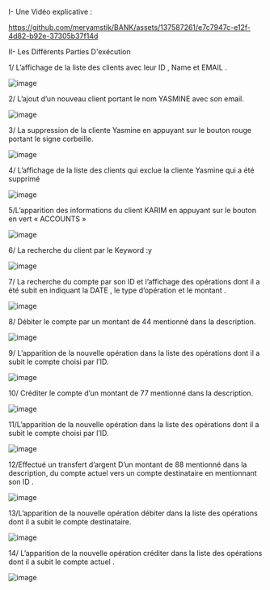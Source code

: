 I- Une Vidéo explicative :

https://github.com/meryamstik/BANK/assets/137587261/e7c7947c-e12f-4d82-b92e-37305b37f14d

II- Les Différents Parties D'exécution

1/ L’affichage de la liste des clients avec leur ID , Name et EMAIL .

![image](https://github.com/meryamstik/BANK/assets/137587261/71f2cb0d-9aa8-402a-a689-90ed2df48a8b)


2/ L’ajout d’un nouveau client portant le nom YASMINE avec son email.

![image](https://github.com/meryamstik/BANK/assets/137587261/4a8f78b2-2664-45c1-b0dc-2d1c9fc98772)


3/ La suppression de la cliente Yasmine en appuyant sur le bouton rouge portant le signe corbeille.

![image](https://github.com/meryamstik/BANK/assets/137587261/801c9d13-515a-4795-be32-67224a79cedb)


4/ L’affichage de la liste des clients qui exclue la cliente Yasmine qui a été supprimé

![image](https://github.com/meryamstik/BANK/assets/137587261/0cf7a71b-b563-4860-9b2d-8a1f14b4fa6a)


5/L’apparition des informations du client KARIM en appuyant sur le bouton en vert « ACCOUNTS »

![image](https://github.com/meryamstik/BANK/assets/137587261/a50750da-cdf5-4a93-b5d1-457e2334665c)


6/ La recherche du client par le Keyword :y

![image](https://github.com/meryamstik/BANK/assets/137587261/58ab07db-e296-4d9d-be64-c0ab8bfa37e8)


7/ La recherche du compte par son ID et l’affichage des opérations dont il a été subit en indiquant la DATE , le type d’opération et le montant .

![image](https://github.com/meryamstik/BANK/assets/137587261/8d806c67-5950-47d0-bf65-dd3a65253d36)


8/ Débiter le compte par un montant de 44 mentionné dans la description.

![image](https://github.com/meryamstik/BANK/assets/137587261/7791340d-60d4-41a2-baff-4ad9b7d5383c)


9/ L’apparition de la nouvelle opération dans la liste des opérations dont il a subit le compte choisi par l’ID.

![image](https://github.com/meryamstik/BANK/assets/137587261/bf68d836-9377-46da-b7a3-3cf20eef9b29)


10/ Créditer le compte d’un montant de 77 mentionné dans la description.

![image](https://github.com/meryamstik/BANK/assets/137587261/a3b52713-a65d-4441-ab82-01cefded8164)


11/L’apparition de la nouvelle opération dans la liste des opérations dont il a subit le compte choisi par l’ID.

![image](https://github.com/meryamstik/BANK/assets/137587261/e82e2f4d-b54e-4d11-987b-44e38ca51f0f)


12/Effectué un transfert d’argent D’un montant de 88 mentionné dans la description, du compte actuel vers un compte destinataire en mentionnant son ID .

![image](https://github.com/meryamstik/BANK/assets/137587261/baaafde4-465e-4c5f-af64-55d94c48fa8f)


13/L’apparition de la nouvelle opération débiter dans la liste des opérations dont il a subit le compte destinataire.

![image](https://github.com/meryamstik/BANK/assets/137587261/332bd9df-6a78-41ff-89d6-069e3aec3ca7)

14/ L’apparition de la nouvelle opération créditer dans la liste des opérations dont il a subit le compte actuel .

![image](https://github.com/meryamstik/BANK/assets/137587261/277cc8fa-a96d-453f-ac88-99a1ecba0b0e)








